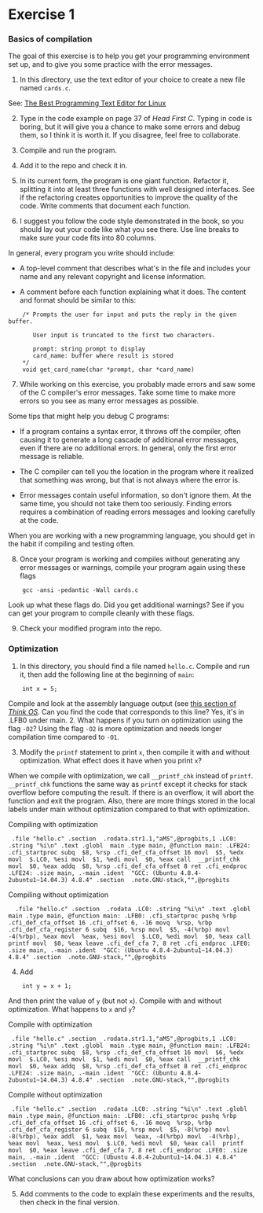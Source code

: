 # Exercise 1

### Basics of compilation

The goal of this exercise is to help you get your programming environment
set up, and to give you some practice with the error messages.

1.  In this directory, use the text editor of your choice to create a new file
named `cards.c`.

See: [The Best Programming Text Editor for
Linux](http://lifehacker.com/5911460/the-best-programming-text-editor-for-linux)

2.  Type in the code example on page 37 of *Head First C*.  Typing in
code is boring, but it will give you a chance to make some errors and
debug them, so I think it is worth it.  If you disagree, feel free to
collaborate.

3. Compile and run the program.

4. Add it to the repo and check it in.

5. In its current form, the program is one giant function.  Refactor
it, splitting it into at least three functions with well designed
interfaces.  See if the refactoring creates opportunities to improve
the quality of the code.  Write comments that document each function.

6. I suggest you follow the code style demonstrated in the book,
so you should lay out your code like what you see there.  Use line
breaks to make sure your code fits into 80 columns.

In general, every program you write should include:

* A top-level comment that describes what's in the file and includes
   your name and any relevant copyright and license information.

* A comment before each function explaining what it does.  The content
   and format should be similar to this:

```
    /* Prompts the user for input and puts the reply in the given buffer.

       User input is truncated to the first two characters.

       prompt: string prompt to display
       card_name: buffer where result is stored
    */
    void get_card_name(char *prompt, char *card_name)
```

7. While working on this exercise, you probably made errors and saw
some of the C compiler's error messages.  Take some time to make more
errors so you see as many error messages as possible.

Some tips that might help you debug C programs:

*  If a program contains a syntax error, it throws off the compiler,
   often causing it to generate a long cascade of additional error
   messages, even if there are no additional errors.  In general, only
   the first error message is reliable.

*  The C compiler can tell you the location in the program where it
   realized that something was wrong, but that is not always where the
   error is.

*  Error messages contain useful information, so don't ignore them.  At
   the same time, you should not take them too seriously.  Finding
   errors requires a combination of reading errors messages and
   looking carefully at the code.

When you are working with a new programming language, you should get
in the habit if compiling and testing often.


8. Once your program is working and compiles without generating any
error messages or warnings, compile your program again using these
flags

```
    gcc -ansi -pedantic -Wall cards.c
```

Look up what these flags do.  Did you get additional warnings?  See if
you can get your program to compile cleanly with these flags.

9.  Check your modified program into the repo.

### Optimization

1.  In this directory, you should find a file named `hello.c`.  Compile and
run it, then add the following line at the beginning of `main`:

```
    int x = 5;
```

Compile and look at the assembly language output (see [this section of
*Think OS*](http://greenteapress.com/thinkos/html/thinkos002.html#toc8).
Can you find the code that corresponds to this line?
Yes, it's in .LFB0 under main.
2. What happens if you turn on optimization using the flag `-O2`?
Using the flag `-O2` is more optimization and needs longer compilation time compared to `-O1`.

3. Modify the `printf` statement to print `x`, then compile it with and
without optimization.  What effect does it have when you print `x`?

When we compile with optimization, we call `__printf_chk` instead of `printf`. `__printf_chk` functions the same way as `printf` except it checks for stack overflow before computing the result. If there is an overflow, it will abort the function and exit the program. Also, there are more things stored in the local labels under main without optimization compared to that with optimization.

Compiling with optimization

` .file "hello.c"
  .section  .rodata.str1.1,"aMS",@progbits,1
.LC0:
  .string "%i\n"
  .text
  .globl  main
  .type main, @function
main:
.LFB24:
  .cfi_startproc
  subq  $8, %rsp
  .cfi_def_cfa_offset 16
  movl  $5, %edx
  movl  $.LC0, %esi
  movl  $1, %edi
  movl  $0, %eax
  call  __printf_chk
  movl  $0, %eax
  addq  $8, %rsp
  .cfi_def_cfa_offset 8
  ret
  .cfi_endproc
.LFE24:
  .size main, .-main
  .ident  "GCC: (Ubuntu 4.8.4-2ubuntu1~14.04.3) 4.8.4"
  .section  .note.GNU-stack,"",@progbits`

Compiling without optimization

`  .file "hello.c"
  .section  .rodata
.LC0:
  .string "%i\n"
  .text
  .globl  main
  .type main, @function
main:
.LFB0:
  .cfi_startproc
  pushq %rbp
  .cfi_def_cfa_offset 16
  .cfi_offset 6, -16
  movq  %rsp, %rbp
  .cfi_def_cfa_register 6
  subq  $16, %rsp
  movl  $5, -4(%rbp)
  movl  -4(%rbp), %eax
  movl  %eax, %esi
  movl  $.LC0, %edi
  movl  $0, %eax
  call  printf
  movl  $0, %eax
  leave
  .cfi_def_cfa 7, 8
  ret
  .cfi_endproc
.LFE0:
  .size main, .-main
  .ident  "GCC: (Ubuntu 4.8.4-2ubuntu1~14.04.3) 4.8.4"
  .section  .note.GNU-stack,"",@progbits`

4. Add

```
    int y = x + 1;
```

And then print the value of `y` (but not `x`).  Compile with and without
optimization.  What happens to `x` and `y`?

Compile with optimization

` .file "hello.c"
  .section  .rodata.str1.1,"aMS",@progbits,1
.LC0:
  .string "%i\n"
  .text
  .globl  main
  .type main, @function
main:
.LFB24:
  .cfi_startproc
  subq  $8, %rsp
  .cfi_def_cfa_offset 16
  movl  $6, %edx
  movl  $.LC0, %esi
  movl  $1, %edi
  movl  $0, %eax
  call  __printf_chk
  movl  $0, %eax
  addq  $8, %rsp
  .cfi_def_cfa_offset 8
  ret
  .cfi_endproc
.LFE24:
  .size main, .-main
  .ident  "GCC: (Ubuntu 4.8.4-2ubuntu1~14.04.3) 4.8.4"
  .section  .note.GNU-stack,"",@progbits`

  Compile without optimization
  
  ` .file "hello.c"
  .section  .rodata
.LC0:
  .string "%i\n"
  .text
  .globl  main
  .type main, @function
main:
.LFB0:
  .cfi_startproc
  pushq %rbp
  .cfi_def_cfa_offset 16
  .cfi_offset 6, -16
  movq  %rsp, %rbp
  .cfi_def_cfa_register 6
  subq  $16, %rsp
  movl  $5, -8(%rbp)
  movl  -8(%rbp), %eax
  addl  $1, %eax
  movl  %eax, -4(%rbp)
  movl  -4(%rbp), %eax
  movl  %eax, %esi
  movl  $.LC0, %edi
  movl  $0, %eax
  call  printf
  movl  $0, %eax
  leave
  .cfi_def_cfa 7, 8
  ret
  .cfi_endproc
.LFE0:
  .size main, .-main
  .ident  "GCC: (Ubuntu 4.8.4-2ubuntu1~14.04.3) 4.8.4"
  .section  .note.GNU-stack,"",@progbits`

What conclusions can you draw about how optimization works?

5. Add comments to the code to explain these experiments and the results,
then check in the final version.
